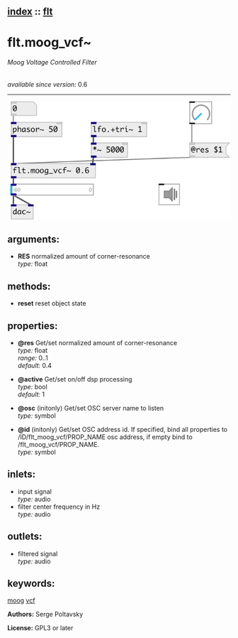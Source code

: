 [index](index.html) :: [flt](category_flt.html)
---

# flt.moog_vcf~

###### Moog Voltage Controlled Filter

*available since version:* 0.6

---




[![example](../examples/img/flt.moog_vcf~.jpg)](../examples/pd/flt.moog_vcf~.pd)



## arguments:

* **RES**
normalized amount of corner-resonance<br>
_type:_ float<br>



## methods:

* **reset**
reset object state<br>




## properties:

* **@res** 
Get/set normalized amount of corner-resonance<br>
_type:_ float<br>
_range:_ 0..1<br>
_default:_ 0.4<br>

* **@active** 
Get/set on/off dsp processing<br>
_type:_ bool<br>
_default:_ 1<br>

* **@osc** (initonly)
Get/set OSC server name to listen<br>
_type:_ symbol<br>

* **@id** (initonly)
Get/set OSC address id. If specified, bind all properties to /ID/flt_moog_vcf/PROP_NAME
osc address, if empty bind to /flt_moog_vcf/PROP_NAME.<br>
_type:_ symbol<br>



## inlets:

* input signal<br>
_type:_ audio
* filter center frequency in Hz<br>
_type:_ audio



## outlets:

* filtered signal<br>
_type:_ audio



## keywords:

[moog](keywords/moog.html)
[vcf](keywords/vcf.html)






**Authors:** Serge Poltavsky




**License:** GPL3 or later





